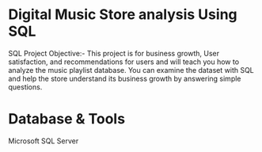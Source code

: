 # Digital Music Store analysis Using SQL #
SQL Project 
Objective:- 
This project is for business growth, User satisfaction, and recommendations for users  and will teach you how to analyze the music playlist database. You can examine the dataset with SQL and help the store understand its business growth by answering simple questions.

# Database & Tools
Microsoft SQL Server 


